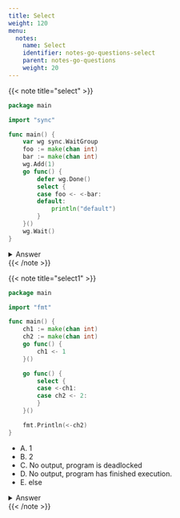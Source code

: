 ```yaml
---
title: Select
weight: 120
menu:
  notes:
    name: Select
    identifier: notes-go-questions-select
    parent: notes-go-questions
    weight: 20
---
```


{{< note title="select" >}}

```go
package main

import "sync"

func main() {
	var wg sync.WaitGroup
	foo := make(chan int)
	bar := make(chan int)
	wg.Add(1)
	go func() {
		defer wg.Done()
		select {
		case foo <- <-bar:
		default:
			println("default")
		}
	}()
	wg.Wait()
}
```

<details>
<summary>Answer</summary>
<pre>
<code class="language-shell">fatal error: all goroutines are asleep - deadlock!
</code></pre></details>
{{< /note >}}



{{< note title="select1" >}}

```go
package main

import "fmt"

func main() {
	ch1 := make(chan int)
	ch2 := make(chan int)
	go func() {
		ch1 <- 1
	}()

	go func() {
		select {
		case <-ch1:
		case ch2 <- 2:
		}
	}()

	fmt.Println(<-ch2)
}
```

- A. 1
- B. 2
- C. No output, program is deadlocked
- D. No output, program has finished execution.
- E. else

<details>
<summary>Answer</summary>
<pre>
<code>B
</code></pre></details>
{{< /note >}}
